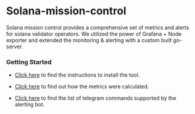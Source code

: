 # Solana-mission-control

Solana mission control provides a comprehensive set of metrics and alerts for solana validator  operators. We utilized the power of Grafana + Node exporter and extended the monitoring & alerting with a custom built go-server.

### Getting Started

 - [Click here](./INSTRUCTIONS.md) to find the instructions to install the tool. 

 - [Click here](./docs/metric-cal.md) to find out how the metrics were calculated.

 - [Click here](./docs/alerts-commands.md) to find the list of telegram commands supported by the alerting bot.





